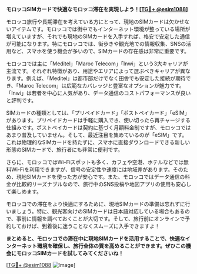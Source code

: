 **モロッコSIMカードで快適なモロッコ滞在を実現しよう！[[TG💪+ @esim1088](https://t.me/s/esim1088)]**

モロッコ旅行や長期滞在を考えている方にとって、現地のSIMカードは欠かせないアイテムです。モロッコでは街中でもインターネット環境が整っている場所が増えていますが、それでも現地のSIMカードを入手すれば、格安で安定した通信が可能になります。特にモロッコでは、街歩きや観光地での情報収集、SNSの活用など、スマホを使う機会が多いので、SIMカードの存在感は非常に重要です。

モロッコでは主に「Meditel」「Maroc Telecom」「Inwi」という3大キャリアが主流です。それぞれ特徴があり、用途やエリアによって選ぶべきキャリアが異なります。例えば、「Meditel」は都市部だけでなく田舎でも安定した接続が期待でき、「Maroc Telecom」は広範なカバレッジと豊富なオプションが魅力です。「Inwi」は若者を中心に人気があり、データ通信のコストパフォーマンスが良いと評判です。

SIMカードの種類としては、「プリペイドカード」「ポストペイカード」「eSIM」があります。プリペイドカードは手軽に購入でき、使い切ったら再チャージする仕組みです。ポストペイカードは契約に基づく月額料金制ですが、モロッコではあまり普及していません。そして、最近注目を集めているのが「eSIM」です。これは物理的なSIMカードを持たずに、スマホに直接ダウンロードできる新しい形態のSIMカードで、旅行者にも非常に便利です。

さらに、モロッコではWi-Fiスポットも多く、カフェや空港、ホテルなどでは無料Wi-Fiを利用できますが、信号の安定性や速度には地域差があります。そのため、現地SIMカードを使った方が安心です。また、モロッコではデータ通信の料金が比較的リーズナブルなので、旅行中のSNS投稿や地図アプリの使用も安心して楽しめます。

モロッコでの滞在をより快適にするために、現地SIMカードの準備は忘れずに行いましょう。特に、観光客向けのSIMカードは日本語対応している場合もあるので、事前に情報を調べておくことが大切です。そして、旅行前にオンラインで予約しておけば、到着後に迷うことなくスムーズに入手できますよ！

**まとめると、モロッコでの滞在中に現地SIMカードを活用することで、快適なインターネット環境を確保し、旅行全体の質を高めることができます。ぜひこの機会にモロッコSIMカードを試してみてくださいね！**

[[TG💪+ @esim1088](https://t.me/s/esim1088) ![Image](https://i.postimg.cc/Y0z9fWf4/image.png)]